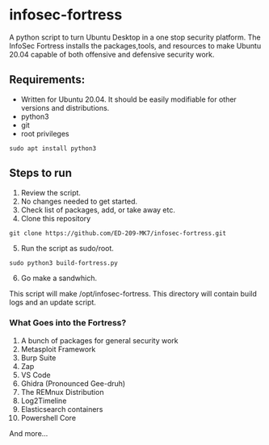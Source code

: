 # infosec-fortress
A python script to turn Ubuntu Desktop in a one stop security platform. The InfoSec Fortress installs the packages,tools, and resources to make Ubuntu 20.04 capable of both offensive and defensive security work.

## Requirements:

+ Written for Ubuntu 20.04. It should be easily modifiable for other versions and distributions.
+ python3
+ git
+ root privileges

`sudo apt install python3`

## Steps to run

1. Review the script.
2. No changes needed to get started.
3. Check list of packages, add, or take away etc.
4. Clone this repository

`git clone https://github.com/ED-209-MK7/infosec-fortress.git`

5. Run the script as sudo/root.

`sudo python3 build-fortress.py`

6. Go make a sandwhich.

This script will make /opt/infosec-fortress. This directory will contain build logs and an update script.

### What Goes into the Fortress?

1. A bunch of packages for general security work
2. Metasploit Framework
3. Burp Suite
4. Zap
5. VS Code
6. Ghidra (Pronounced Gee-druh)
7. The REMnux Distribution
8. Log2Timeline
9. Elasticsearch containers
10. Powershell Core

And more...